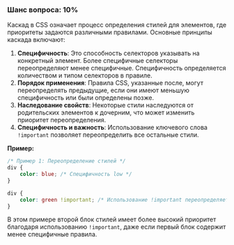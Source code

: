 ### Шанс вопроса: 10%

Каскад в CSS означает процесс определения стилей для элементов, где приоритеты задаются различными правилами. Основные принципы каскада включают:

1. **Специфичность**: Это способность селекторов указывать на конкретный элемент. Более специфичные селекторы переопределяют менее специфичные. Специфичность определяется количеством и типом селекторов в правиле.
2. **Порядок применения**: Правила CSS, указанные после, могут переопределять предыдущие, если они имеют меньшую специфичность или были определены позже.
3. **Наследование свойств**: Некоторые стили наследуются от родительских элементов к дочерним, что может изменить приоритет переопределения.
4. **Специфичность и важность**: Использование ключевого слова `!important` позволяет переопределить все остальные стили.

**Пример:**
```css
/* Пример 1: Переопределение стилей */
div {
    color: blue; /* Специфичность low */
}

div {
    color: green !important; /* Использование !important переопределяет все */
}
```

В этом примере второй блок стилей имеет более высокий приоритет благодаря использованию `!important`, даже если первый блок содержит менее специфичные правила.